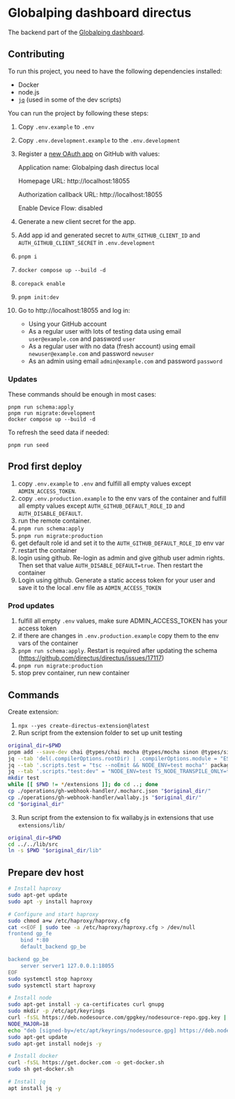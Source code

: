 # Globalping dashboard directus

The backend part of the [Globalping dashboard](https://github.com/jsdelivr/globalping-dash).

## Contributing

To run this project, you need to have the following dependencies installed:
 - Docker
 - node.js
 - [`jq`](https://jqlang.org/) (used in some of the dev scripts)

You can run the project by following these steps:

1. Copy `.env.example` to `.env`
2. Copy `.env.development.example` to the `.env.development`
3. Register a [new OAuth app](https://github.com/settings/applications/new) on GitHub with values:

    Application name: Globalping dash directus local

    Homepage URL: http://localhost:18055

    Authorization callback URL: http://localhost:18055

    Enable Device Flow: disabled
5. Generate a new client secret for the app.
4. Add app id and generated secret to `AUTH_GITHUB_CLIENT_ID` and `AUTH_GITHUB_CLIENT_SECRET` in `.env.development`
5. `pnpm i`
6. `docker compose up --build -d`
7. `corepack enable`
8. `pnpm init:dev`
9. Go to http://localhost:18055 and log in:
    - Using your GitHub account
    - As a regular user with lots of testing data using email `user@example.com` and password `user`
    - As a regular user with no data (fresh account) using email `newuser@example.com` and password `newuser`
    - As an admin using email `admin@example.com` and password `password`

### Updates

These commands should be enough in most cases:

```
pnpm run schema:apply
pnpm run migrate:development
docker compose up --build -d
```

To refresh the seed data if needed:

```
pnpm run seed
```

## Prod first deploy

1. copy `.env.example` to `.env` and fulfill all empty values except `ADMIN_ACCESS_TOKEN`.
2. copy `.env.production.example` to the env vars of the container and fulfill all empty values except `AUTH_GITHUB_DEFAULT_ROLE_ID` and `AUTH_DISABLE_DEFAULT`.
3. run the remote container.
4. `pnpm run schema:apply`
5. `pnpm run migrate:production`
6. get default role id and set it to the `AUTH_GITHUB_DEFAULT_ROLE_ID` env var
7. restart the container
8. login using github. Re-login as admin and give github user admin rights. Then set that value `AUTH_DISABLE_DEFAULT=true`. Then restart the container
9. Login using github. Generate a static access token for your user and save it to the local .env file as `ADMIN_ACCESS_TOKEN`

### Prod updates

1. fulfill all empty `.env` values, make sure ADMIN_ACCESS_TOKEN has your access token
2. if there are changes in `.env.production.example` copy them to the env vars of the container
3. `pnpm run schema:apply`. Restart is required after updating the schema (https://github.com/directus/directus/issues/17117)
4. `pnpm run migrate:production`
5. stop prev container, run new container

## Commands

Create extension:

1. `npx --yes create-directus-extension@latest`
2. Run script from the extension folder to set up unit testing
```bash
original_dir=$PWD
pnpm add --save-dev chai @types/chai mocha @types/mocha sinon @types/sinon ts-node @directus/extensions @directus/types
jq --tab 'del(.compilerOptions.rootDir) | .compilerOptions.module = "ESNext" | .compilerOptions.resolveJsonModule = true | .include = ["./src/**/*.ts", "../../lib/**/*.ts", "./test/**/*.ts"]' tsconfig.json > temp.json && mv temp.json tsconfig.json
jq --tab '.scripts.test = "tsc --noEmit && NODE_ENV=test mocha"' package.json > temp.json && mv temp.json package.json
jq --tab '.scripts."test:dev" = "NODE_ENV=test TS_NODE_TRANSPILE_ONLY=true mocha"' package.json > temp.json && mv temp.json package.json
mkdir test
while [[ $PWD != */extensions ]]; do cd ..; done
cp ./operations/gh-webhook-handler/.mocharc.json "$original_dir/"
cp ./operations/gh-webhook-handler/wallaby.js "$original_dir/"
cd "$original_dir"
```
3. Run script from the extension to fix wallaby.js in extensions that use `extensions/lib/`
```bash
original_dir=$PWD
cd ../../lib/src
ln -s $PWD "$original_dir/lib"
```

## Prepare dev host

```bash
# Install haproxy
sudo apt-get update
sudo apt -y install haproxy

# Configure and start haproxy
sudo chmod a+w /etc/haproxy/haproxy.cfg
cat <<EOF | sudo tee -a /etc/haproxy/haproxy.cfg > /dev/null
frontend gp_fe
    bind *:80
    default_backend gp_be

backend gp_be
    server server1 127.0.0.1:18055
EOF
sudo systemctl stop haproxy
sudo systemctl start haproxy

# Install node
sudo apt-get install -y ca-certificates curl gnupg
sudo mkdir -p /etc/apt/keyrings
curl -fsSL https://deb.nodesource.com/gpgkey/nodesource-repo.gpg.key | sudo gpg --dearmor -o /etc/apt/keyrings/nodesource.gpg
NODE_MAJOR=18
echo "deb [signed-by=/etc/apt/keyrings/nodesource.gpg] https://deb.nodesource.com/node_$NODE_MAJOR.x nodistro main" | sudo tee /etc/apt/sources.list.d/nodesource.list
sudo apt-get update
sudo apt-get install nodejs -y

# Install docker
curl -fsSL https://get.docker.com -o get-docker.sh
sudo sh get-docker.sh

# Install jq
apt install jq -y
```
